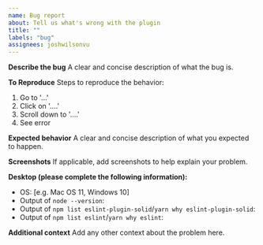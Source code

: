 ```yaml
---
name: Bug report
about: Tell us what's wrong with the plugin
title: ""
labels: "bug"
assignees: joshwilsonvu
---
```


**Describe the bug**
A clear and concise description of what the bug is.

**To Reproduce**
Steps to reproduce the behavior:

1. Go to '...'
2. Click on '....'
3. Scroll down to '....'
4. See error

**Expected behavior**
A clear and concise description of what you expected to happen.

**Screenshots**
If applicable, add screenshots to help explain your problem.

**Desktop (please complete the following information):**

- OS: [e.g. Mac OS 11, Windows 10]
- Output of `node --version`:
- Output of `npm list eslint-plugin-solid`/`yarn why eslint-plugin-solid`:
- Output of `npm list eslint`/`yarn why eslint`:

**Additional context**
Add any other context about the problem here.
